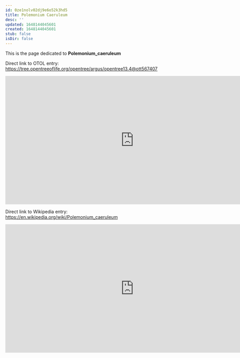 ```yaml
---
id: 0ze1nolv02dj9e6o52k3hd5
title: Polemonium Caeruleum
desc: ''
updated: 1648144045601
created: 1648144045601
stub: false
isDir: false
---
```

This is the page dedicated to **Polemonium_caeruleum**


Direct link to OTOL entry: https://tree.opentreeoflife.org/opentree/argus/opentree13.4@ott567407



<html>
    <body>
    <iframe src="https://tree.opentreeoflife.org/opentree/argus/opentree13.4@ott567407"
    width="800" height="400" frameborder="0" allowfullscreen> </iframe>
    </body>
</html>
    


Direct link to Wikipedia entry: https://en.wikipedia.org/wiki/Polemonium_caeruleum



<html>
    <body>
    <iframe src="https://en.wikipedia.org/wiki/Polemonium_caeruleum"
    width="800" height="400" frameborder="0" allowfullscreen> </iframe>
    </body>
</html>
    
